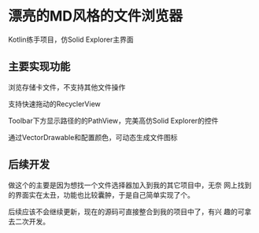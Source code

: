 # 漂亮的MD风格的文件浏览器

Kotlin练手项目，仿Solid Explorer主界面

## 主要实现功能

浏览存储卡文件，不支持其他文件操作

支持快速拖动的RecyclerView

Toolbar下方显示路径的的PathView，完美高仿Solid Explorer的控件

通过VectorDrawable和配置颜色，可动态生成文件图标

## 后续开发

做这个的主要是因为想找一个文件选择器加入到我的其它项目中，无奈
网上找到的界面实在太丑，功能也比较囊肿，于是自己简单实现了个。

后续应该不会继续更新，现在的源码可直接整合到我的项目中了，有兴
趣的可拿去二次开发。